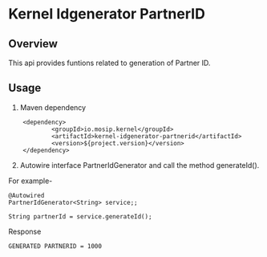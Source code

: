 # Kernel Idgenerator PartnerID

## Overview
This api provides funtions related to generation of Partner ID.

## Usage

1. Maven dependency

```
	<dependency>
			<groupId>io.mosip.kernel</groupId>
			<artifactId>kernel-idgenerator-partnerid</artifactId>
			<version>${project.version}</version>
	</dependency>

```

2. Autowire interface PartnerIdGenerator and call the method generateId().

For example-

```
@Autowired
PartnerIdGenerator<String> service;;

String partnerId = service.generateId();

```
 
Response

```
GENERATED PARTNERID = 1000
``` 
